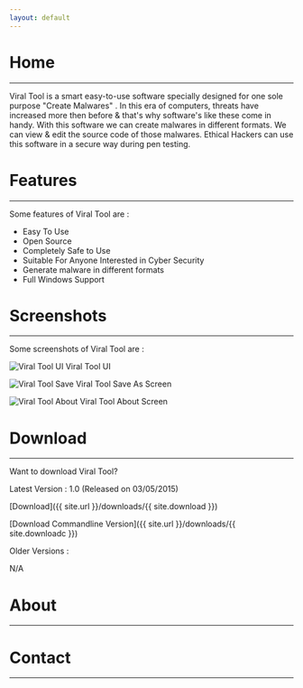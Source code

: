 ```yaml
---
layout: default
---
```


# [](#home)Home
* * *

Viral Tool is a smart easy-to-use software specially designed for one sole purpose "Create Malwares" . In this era of computers, threats have increased more then before & that's why software's like these come in handy. With this software we can create malwares in different formats. We can view & edit the source code of those malwares. Ethical Hackers can use this software in a secure way during pen testing.

# [](#features)Features
* * *

Some features of Viral Tool are : 

* Easy To Use
* Open Source
* Completely Safe to Use
* Suitable For Anyone Interested in Cyber Security
* Generate malware in different formats
* Full Windows Support

# [](#screenshots)Screenshots
* * *

Some screenshots of Viral Tool are :

![Viral Tool UI](/viral-tool-site/images/viraltool_1.png)
Viral Tool UI

![Viral Tool Save](/viral-tool-site/images/viraltool_2.png)
Viral Tool Save As Screen

![Viral Tool About](/viral-tool-site/images/viraltool_3.png)
Viral Tool About Screen

# [](#download)Download
* * *

Want to download Viral Tool?

Latest Version : 1.0 (Released on  03/05/2015)

[Download]({{ site.url }}/downloads/{{ site.download }})

[Download Commandline Version]({{ site.url }}/downloads/{{ site.downloadc }})

Older Versions :

N/A

# [](#about)About
* * *

# [](#contact)Contact
* * *